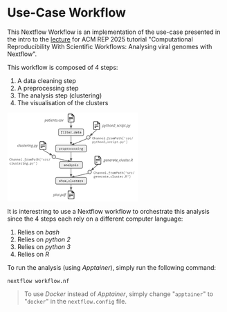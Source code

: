 # Use-Case Workflow

This Nextflow Workflow is an implementation of the use-case presented in the intro to the [lecture](https://github.com/George-Marchment/acmrep25/blob/main/tutoriel_material/slides.pdf) for ACM REP 2025 tutorial "Computational Reproducibility With Scientific Workflows: Analysing viral genomes with Nextflow".

This workflow is composed of 4 steps:
1. A data cleaning step
2. A preprocessing step
3. The analysis step (clustering)
4. The visualisation of the clusters

<img align="center" src="../img/use-case-dag.png" width="60%">

It is interestring to use a Nextflow workflow to orchestrate this analysis since the 4 steps each rely on a different computer language:
1. Relies on *bash*
2. Relies on *python 2*
3. Relies on *python 3*
4. Relies on *R*

To run the analysis (using *Apptainer*), simply run the following command:
```
nextflow workflow.nf
```

> To use *Docker* instead of *Apptainer*, simply change "`apptainer`" to "`docker`" in the `nextflow.config` file.